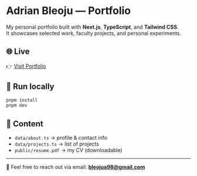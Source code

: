 # Adrian Bleoju — Portfolio

My personal portfolio built with **Next.js**, **TypeScript**, and **Tailwind CSS**.  
It showcases selected work, faculty projects, and personal experiments.

## 🌐 Live
👉 [Visit Portfolio](https://your-portfolio.vercel.app)

## 🚀 Run locally
```bash
pnpm install
pnpm dev
```

## 📂 Content
- `data/about.ts` → profile & contact info  
- `data/projects.ts` → list of projects  
- `public/resume.pdf` → my CV (downloadable)  

---

👋 Feel free to reach out via email: **bleojua98@gmail.com**
